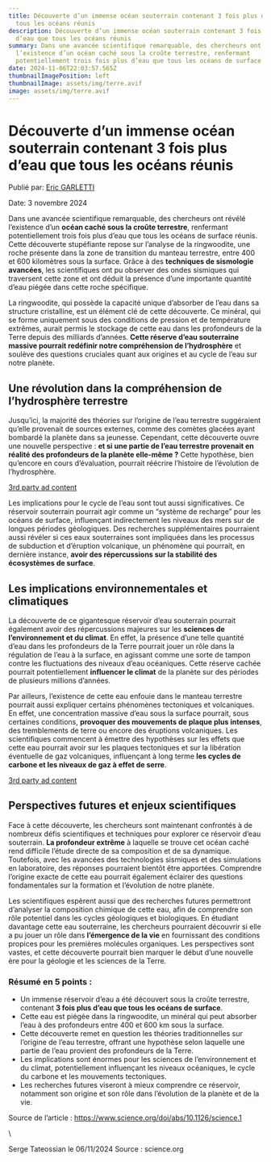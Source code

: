 ```yaml
---
title: Découverte d’un immense océan souterrain contenant 3 fois plus d’eau que
  tous les océans réunis
description: Découverte d’un immense océan souterrain contenant 3 fois plus
  d’eau que tous les océans réunis
summary: Dans une avancée scientifique remarquable, des chercheurs ont révélé
  l’existence d’un océan caché sous la croûte terrestre, renfermant
  potentiellement trois fois plus d’eau que tous les océans de surface réunis
date: 2024-11-06T22:03:57.565Z
thumbnailImagePosition: left
thumbnailImage: assets/img/terre.avif
image: assets/img/terre.avif
---
```

<!--StartFragment-->

# Découverte d’un immense océan souterrain contenant 3 fois plus d’eau que tous les océans réunis

Publié par: [Eric GARLETTI](https://media24.fr/author/eric/)

Date: 3 novembre 2024

Dans une avancée scientifique remarquable, des chercheurs ont révélé l’existence d’un **océan caché sous la croûte terrestre**, renfermant potentiellement trois fois plus d’eau que tous les océans de surface réunis. Cette découverte stupéfiante repose sur l’analyse de la ringwoodite, une roche présente dans la zone de transition du manteau terrestre, entre 400 et 600 kilomètres sous la surface. Grâce à des **techniques de sismologie avancées**, les scientifiques ont pu observer des ondes sismiques qui traversent cette zone et ont déduit la présence d’une importante quantité d’eau piégée dans cette roche spécifique.

La ringwoodite, qui possède la capacité unique d’absorber de l’eau dans sa structure cristalline, est un élément clé de cette découverte. Ce minéral, qui se forme uniquement sous des conditions de pression et de température extrêmes, aurait permis le stockage de cette eau dans les profondeurs de la Terre depuis des milliards d’années. **Cette réserve d’eau souterraine massive pourrait redéfinir notre compréhension de l’hydrosphère** et soulève des questions cruciales quant aux origines et au cycle de l’eau sur notre planète.

## Une révolution dans la compréhension de l’hydrosphère terrestre

Jusqu’ici, la majorité des théories sur l’origine de l’eau terrestre suggéraient qu’elle provenait de sources externes, comme des comètes glacées ayant bombardé la planète dans sa jeunesse. Cependant, cette découverte ouvre une nouvelle perspective : **et si une partie de l’eau terrestre provenait en réalité des profondeurs de la planète elle-même ?** Cette hypothèse, bien qu’encore en cours d’évaluation, pourrait réécrire l’histoire de l’évolution de l’hydrosphère.

[3rd party ad content](https://cf669eec21c21c5ab92e155bb3f7f8ae.safeframe.googlesyndication.com/safeframe/1-0-40/html/container.html)

Les implications pour le cycle de l’eau sont tout aussi significatives. Ce réservoir souterrain pourrait agir comme un “système de recharge” pour les océans de surface, influençant indirectement les niveaux des mers sur de longues périodes géologiques. Des recherches supplémentaires pourraient aussi révéler si ces eaux souterraines sont impliquées dans les processus de subduction et d’éruption volcanique, un phénomène qui pourrait, en dernière instance, **avoir des répercussions sur la stabilité des écosystèmes de surface**.

## Les implications environnementales et climatiques

La découverte de ce gigantesque réservoir d’eau souterrain pourrait également avoir des répercussions majeures sur les **sciences de l’environnement et du climat**. En effet, la présence d’une telle quantité d’eau dans les profondeurs de la Terre pourrait jouer un rôle dans la régulation de l’eau à la surface, en agissant comme une sorte de tampon contre les fluctuations des niveaux d’eau océaniques. Cette réserve cachée pourrait potentiellement **influencer le climat** de la planète sur des périodes de plusieurs millions d’années.

Par ailleurs, l’existence de cette eau enfouie dans le manteau terrestre pourrait aussi expliquer certains phénomènes tectoniques et volcaniques. En effet, une concentration massive d’eau sous la surface pourrait, sous certaines conditions, **provoquer des mouvements de plaque plus intenses**, des tremblements de terre ou encore des éruptions volcaniques. Les scientifiques commencent à émettre des hypothèses sur les effets que cette eau pourrait avoir sur les plaques tectoniques et sur la libération éventuelle de gaz volcaniques, influençant à long terme **les cycles de carbone et les niveaux de gaz à effet de serre**.

[3rd party ad content](https://cf669eec21c21c5ab92e155bb3f7f8ae.safeframe.googlesyndication.com/safeframe/1-0-40/html/container.html)

## Perspectives futures et enjeux scientifiques

Face à cette découverte, les chercheurs sont maintenant confrontés à de nombreux défis scientifiques et techniques pour explorer ce réservoir d’eau souterrain. **La profondeur extrême** à laquelle se trouve cet océan caché rend difficile l’étude directe de sa composition et de sa dynamique. Toutefois, avec les avancées des technologies sismiques et des simulations en laboratoire, des réponses pourraient bientôt être apportées. Comprendre l’origine exacte de cette eau pourrait également éclairer des questions fondamentales sur la formation et l’évolution de notre planète.

Les scientifiques espèrent aussi que des recherches futures permettront d’analyser la composition chimique de cette eau, afin de comprendre son rôle potentiel dans les cycles géologiques et biologiques. En étudiant davantage cette eau souterraine, les chercheurs pourraient découvrir si elle a pu jouer un rôle dans **l’émergence de la vie** en fournissant des conditions propices pour les premières molécules organiques. Les perspectives sont vastes, et cette découverte pourrait bien marquer le début d’une nouvelle ère pour la géologie et les sciences de la Terre.

### Résumé en 5 points :

* Un immense réservoir d’eau a été découvert sous la croûte terrestre, contenant **3 fois plus d’eau que tous les océans de surface**.
* Cette eau est piégée dans la ringwoodite, un minéral qui peut absorber l’eau à des profondeurs entre 400 et 600 km sous la surface.
* Cette découverte remet en question les théories traditionnelles sur l’origine de l’eau terrestre, offrant une hypothèse selon laquelle une partie de l’eau provient des profondeurs de la Terre.
* Les implications sont énormes pour les sciences de l’environnement et du climat, potentiellement influençant les niveaux océaniques, le cycle du carbone et les mouvements tectoniques.
* Les recherches futures viseront à mieux comprendre ce réservoir, notamment son origine et son rôle dans l’évolution de la planète et de la vie.

Source de l’article : https://www.science.org/doi/abs/10.1126/science.1

<!--EndFragment-->\
S﻿erge Tateossian le 06/11/2024    Source : science.org